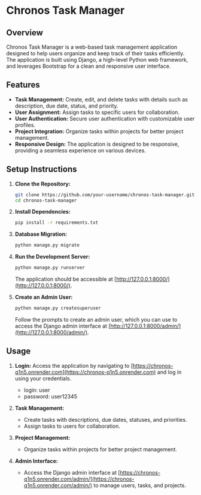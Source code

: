 # Chronos Task Manager

## Overview

Chronos Task Manager is a web-based task management application designed to help users organize and keep track of their tasks efficiently. The application is built using Django, a high-level Python web framework, and leverages Bootstrap for a clean and responsive user interface.

## Features

- **Task Management:** Create, edit, and delete tasks with details such as description, due date, status, and priority.
- **User Assignment:** Assign tasks to specific users for collaboration.
- **User Authentication:** Secure user authentication with customizable user profiles.
- **Project Integration:** Organize tasks within projects for better project management.
- **Responsive Design:** The application is designed to be responsive, providing a seamless experience on various devices.

## Setup Instructions

1. **Clone the Repository:**
   ```bash
   git clone https://github.com/your-username/chronos-task-manager.git
   cd chronos-task-manager
   ```

2. **Install Dependencies:**
   ```bash
   pip install -r requirements.txt
   ```

3. **Database Migration:**
   ```bash
   python manage.py migrate
   ```

4. **Run the Development Server:**
   ```bash
   python manage.py runserver
   ```

   The application should be accessible at [http://127.0.0.1:8000/](http://127.0.0.1:8000/).

5. **Create an Admin User:**
   ```bash
   python manage.py createsuperuser
   ```
   Follow the prompts to create an admin user, which you can use to access the Django admin interface at [http://127.0.0.1:8000/admin/](http://127.0.0.1:8000/admin/).

## Usage

1. **Login:**
   Access the application by navigating to [https://chronos-q1n5.onrender.com](https://chronos-q1n5.onrender.com) and log in using your credentials.
   * login: user
   * password: user12345

2. **Task Management:**
   - Create tasks with descriptions, due dates, statuses, and priorities.
   - Assign tasks to users for collaboration.

3. **Project Management:**
   - Organize tasks within projects for better project management.

4. **Admin Interface:**
   - Access the Django admin interface at [https://chronos-q1n5.onrender.com/admin/](https://chronos-q1n5.onrender.com/admin/) to manage users, tasks, and projects.
